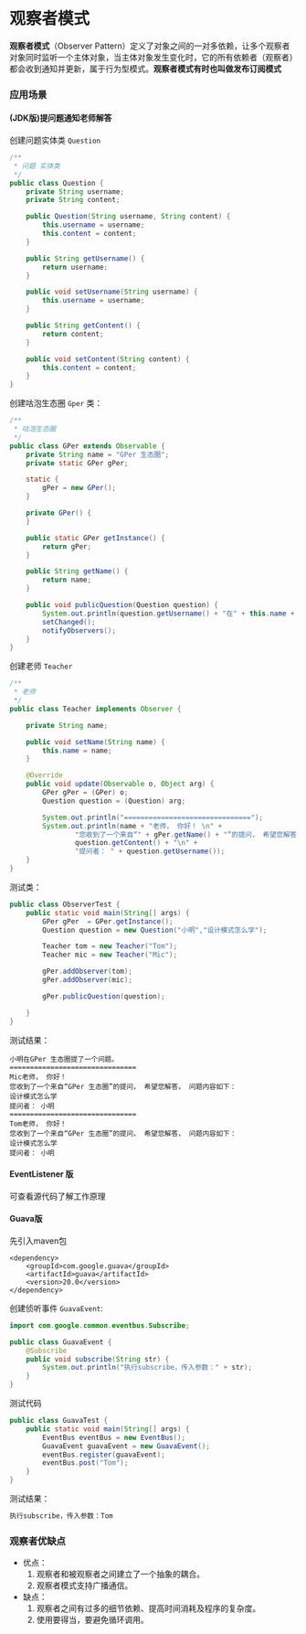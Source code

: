 # 观察者模式

**观察者模式**（Observer Pattern）定义了对象之间的一对多依赖，让多个观察者对象同时监听一个主体对象，当主体对象发生变化时，它的所有依赖者（观察者）都会收到通知并更新，属于行为型模式。**观察者模式有时也叫做发布订阅模式**

### 应用场景

#### (JDK版)提问题通知老师解答

创建问题实体类 `Question`

```java
/**
 * 问题 实体类
 */
public class Question {
    private String username;
    private String content;

    public Question(String username, String content) {
        this.username = username;
        this.content = content;
    }

    public String getUsername() {
        return username;
    }

    public void setUsername(String username) {
        this.username = username;
    }

    public String getContent() {
        return content;
    }

    public void setContent(String content) {
        this.content = content;
    }
}

```

创建咕泡生态圈 `Gper` 类：

```java
/**
 * 咕泡生态圈
 */
public class GPer extends Observable {
    private String name = "GPer 生态圈";
    private static GPer gPer;

    static {
        gPer = new GPer();
    }

    private GPer() {
    }

    public static GPer getInstance() {
        return gPer;
    }

    public String getName() {
        return name;
    }

    public void publicQuestion(Question question) {
        System.out.println(question.getUsername() + "在" + this.name + "提了一个问题。");
        setChanged();
        notifyObservers();
    }
}
```

创建老师 `Teacher`

```java
/**
 * 老师
 */
public class Teacher implements Observer {

    private String name;

    public void setName(String name) {
        this.name = name;
    }

    @Override
    public void update(Observable o, Object arg) {
        GPer gPer = (GPer) o;
        Question question = (Question) arg;

        System.out.println("===============================");
        System.out.println(name + "老师， 你好！ \n" +
                "您收到了一个来自“" + gPer.getName() + "”的提问， 希望您解答， 问题内容如下： \n" +
                question.getContent() + "\n" +
                "提问者： " + question.getUsername());
    }
}
```

测试类：

```java
public class ObserverTest {
    public static void main(String[] args) {
        GPer gPer  = GPer.getInstance();
        Question question = new Question("小明","设计模式怎么学");

        Teacher tom = new Teacher("Tom");
        Teacher mic = new Teacher("Mic");

        gPer.addObserver(tom);
        gPer.addObserver(mic);

        gPer.publicQuestion(question);

    }
}
```

测试结果：

```shell
小明在GPer 生态圈提了一个问题。
===============================
Mic老师， 你好！ 
您收到了一个来自“GPer 生态圈”的提问， 希望您解答， 问题内容如下： 
设计模式怎么学
提问者： 小明
===============================
Tom老师， 你好！ 
您收到了一个来自“GPer 生态圈”的提问， 希望您解答， 问题内容如下： 
设计模式怎么学
提问者： 小明
```

#### EventListener 版

可查看源代码了解工作原理

#### Guava版

先引入maven包

```xm
<dependency>
    <groupId>com.google.guava</groupId>
    <artifactId>guava</artifactId>
    <version>20.0</version>
</dependency>
```

创建侦听事件 `GuavaEvent`:  

```java
import com.google.common.eventbus.Subscribe;

public class GuavaEvent {
    @Subscribe
    public void subscribe(String str) {
        System.out.println("执行subscribe，传入参数：" + str);
    }
}
```

测试代码

```java
public class GuavaTest {
    public static void main(String[] args) {
        EventBus eventBus = new EventBus();
        GuavaEvent guavaEvent = new GuavaEvent();
        eventBus.register(guavaEvent);
        eventBus.post("Tom");
    }
}
```

测试结果：

```java
执行subscribe，传入参数：Tom
```



### 观察者优缺点

- 优点：
  1. 观察者和被观察者之间建立了一个抽象的耦合。
  2. 观察者模式支持广播通信。
- 缺点：
  1. 观察者之间有过多的细节依赖、提高时间消耗及程序的复杂度。
  2. 使用要得当，要避免循环调用。  